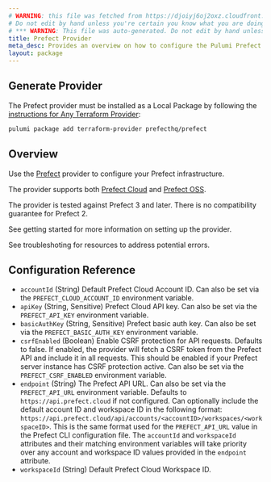 ```yaml
---
# WARNING: this file was fetched from https://djoiyj6oj2oxz.cloudfront.net/docs/registry.opentofu.org/prefecthq/prefect/2.86.3/index.md
# Do not edit by hand unless you're certain you know what you are doing!
# *** WARNING: This file was auto-generated. Do not edit by hand unless you're certain you know what you are doing! ***
title: Prefect Provider
meta_desc: Provides an overview on how to configure the Pulumi Prefect provider.
layout: package
---
```


## Generate Provider

The Prefect provider must be installed as a Local Package by following the [instructions for Any Terraform Provider](https://www.pulumi.com/registry/packages/terraform-provider/):

```bash
pulumi package add terraform-provider prefecthq/prefect
```
## Overview

Use the [Prefect](https://prefect.io) provider to configure your Prefect infrastructure.

The provider supports both [Prefect Cloud](https://app.prefect.cloud) and
[Prefect OSS](https://github.com/prefecthq/prefect).

The provider is tested against Prefect 3 and later. There is no compatibility guarantee for Prefect 2.

See getting started for more information on setting up the provider.

See troubleshoting for resources to address potential errors.
## Configuration Reference

- `accountId` (String) Default Prefect Cloud Account ID. Can also be set via the `PREFECT_CLOUD_ACCOUNT_ID` environment variable.
- `apiKey` (String, Sensitive) Prefect Cloud API key. Can also be set via the `PREFECT_API_KEY` environment variable.
- `basicAuthKey` (String, Sensitive) Prefect basic auth key. Can also be set via the `PREFECT_BASIC_AUTH_KEY` environment variable.
- `csrfEnabled` (Boolean) Enable CSRF protection for API requests. Defaults to false. If enabled, the provider will fetch a CSRF token from the Prefect API and include it in all requests. This should be enabled if your Prefect server instance has CSRF protection active. Can also be set via the `PREFECT_CSRF_ENABLED` environment variable.
- `endpoint` (String) The Prefect API URL. Can also be set via the `PREFECT_API_URL` environment variable. Defaults to `https://api.prefect.cloud` if not configured. Can optionally include the default account ID and workspace ID in the following format: `https://api.prefect.cloud/api/accounts/<accountID>/workspaces/<workspaceID>`. This is the same format used for the `PREFECT_API_URL` value in the Prefect CLI configuration file. The `accountId` and `workspaceId` attributes and their matching environment variables will take priority over any account and workspace ID values provided in the `endpoint` attribute.
- `workspaceId` (String) Default Prefect Cloud Workspace ID.